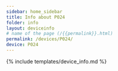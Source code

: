```yaml
---
sidebar: home_sidebar
title: Info about P024
folder: info
layout: deviceinfo
# name of the page (/{{permalink}}.html)
permalink: /devices/P024/
device: P024
---
```

{% include templates/device_info.md %}
